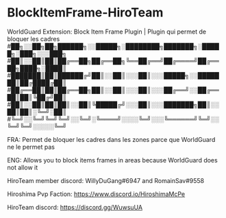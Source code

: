 # BlockItemFrame-HiroTeam
WorldGuard Extension: Block Item Frame Plugin | Plugin qui permet de bloquer les cadres
#██╗░░██╗██╗██████╗░░█████╗░████████╗███████╗░█████╗░███╗░░░███╗
#██║░░██║██║██╔══██╗██╔══██╗╚══██╔══╝██╔════╝██╔══██╗████╗░████║
#███████║██║██████╔╝██║░░██║░░░██║░░░█████╗░░███████║██╔████╔██║
#██╔══██║██║██╔══██╗██║░░██║░░░██║░░░██╔══╝░░██╔══██║██║╚██╔╝██║
#██║░░██║██║██║░░██║╚█████╔╝░░░██║░░░███████╗██║░░██║██║░╚═╝░██║
#╚═╝░░╚═╝╚═╝╚═╝░░╚═╝░╚════╝░░░░╚═╝░░░╚══════╝╚═╝░░╚═╝╚═╝░░░░░╚═╝

FRA: Permet de bloquer les cadres dans les zones parce que WorldGuard ne le permet pas

ENG: Allows you to block items frames in areas because WorldGuard does not allow it

HiroTeam member discord: WillyDuGang#6947 and RomainSav#9558 

Hiroshima Pvp Faction: https://www.discord.io/HiroshimaMcPe 

HiroTeam discord: https://discord.gg/WuwsuUA
